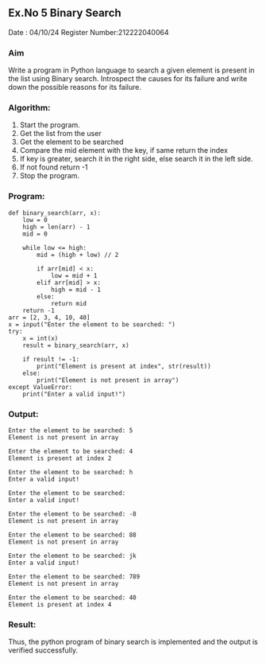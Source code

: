 ## Ex.No 5 Binary Search
Date : 04/10/24
Register Number:212222040064

### Aim
Write a program in Python language to search a given element is present in the list using Binary search. Introspect the causes for its failure and write down the possible reasons for its failure.

### Algorithm:


1. Start the program. 
2. Get the list from the user 
3. Get the element to be searched 
4. Compare the mid element with the key, if same return the index 
5. If key is greater, search it in the right side, else search it in the left side. 
6. If not found return -1 
7. Stop the program.

### Program:
```
def binary_search(arr, x): 
    low = 0
    high = len(arr) - 1
    mid = 0
    
    while low <= high: 
        mid = (high + low) // 2
 
        if arr[mid] < x: 
            low = mid + 1
        elif arr[mid] > x: 
            high = mid - 1
        else: 
            return mid  
    return -1  
arr = [2, 3, 4, 10, 40]
x = input("Enter the element to be searched: ")
try: 
    x = int(x)  
    result = binary_search(arr, x)
    
    if result != -1: 
        print("Element is present at index", str(result))
    else: 
        print("Element is not present in array")
except ValueError: 
    print("Enter a valid input!")
```



### Output:

```
Enter the element to be searched: 5
Element is not present in array

Enter the element to be searched: 4
Element is present at index 2

Enter the element to be searched: h
Enter a valid input!

Enter the element to be searched:  
Enter a valid input!

Enter the element to be searched: -8
Element is not present in array

Enter the element to be searched: 88
Element is not present in array

Enter the element to be searched: jk
Enter a valid input!

Enter the element to be searched: 789
Element is not present in array

Enter the element to be searched: 40
Element is present at index 4
```

### Result:
Thus, the python program of binary search is implemented and the output is verified 
successfully.




